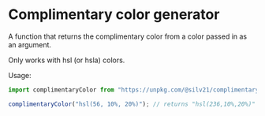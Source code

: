 # Complimentary color generator

A function that returns the complimentary color from a color passed in as an argument.

Only works with hsl (or hsla) colors.

Usage:

```javascript
import complimentaryColor from "https://unpkg.com/@silv21/complimentary_color_generator@1.0.1/index.js";

complimentaryColor("hsl(56, 10%, 20%)"); // returns "hsl(236,10%,20%)"
```